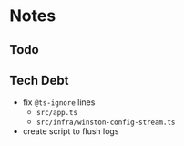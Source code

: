 # Notes

## Todo

## Tech Debt

- fix `@ts-ignore` lines
  - `src/app.ts`
  - `src/infra/winston-config-stream.ts`
- create script to flush logs
